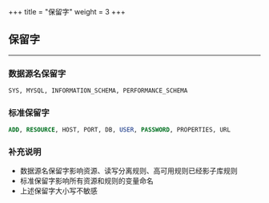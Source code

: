 +++
title = "保留字"
weight = 3
+++

## 保留字

---

### 数据源名保留字

```sql
SYS, MYSQL, INFORMATION_SCHEMA, PERFORMANCE_SCHEMA
```

### 标准保留字

```sql
ADD, RESOURCE, HOST, PORT, DB, USER, PASSWORD, PROPERTIES, URL
```

### 补充说明

- 数据源名保留字影响资源、读写分离规则、高可用规则已经影子库规则
- 标准保留字影响所有资源和规则的变量命名
- 上述保留字大小写不敏感